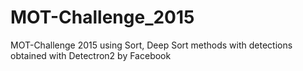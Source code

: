 # MOT-Challenge_2015
MOT-Challenge 2015 using Sort, Deep Sort methods with detections obtained with Detectron2 by Facebook

